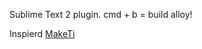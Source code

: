 Sublime Text 2 plugin.
cmd + b = build alloy!


Inspierd [MakeTi](https://github.com/appersonlabs/MakeTi)
